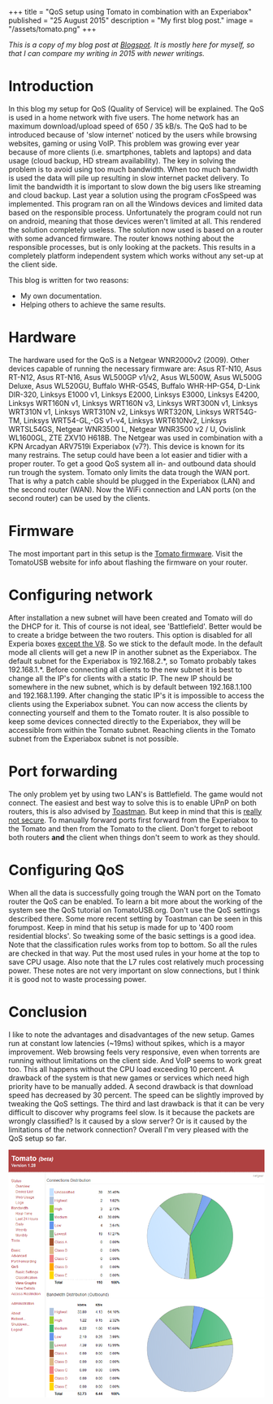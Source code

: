 +++
title = "QoS setup using Tomato in combination with an Experiabox"
published = "25 August 2015"
description = "My first blog post."
image = "/assets/tomato.png"
+++

*This is a copy of my blog post at [Blogspot](https://rikhui.blogspot.com/2015/08/qossetuptomato.html).
It is mostly here for myself, so that I can compare my writing in 2015 with newer writings.*

# Introduction

In this blog my setup for QoS (Quality of Service) will be explained. 
The QoS is used in a home network with five users. 
The home network has an maximum download/upload speed of 650 / 35 kB/s. 
The QoS had to be introduced because of 'slow internet' noticed by the users while browsing websites, gaming or using VoIP. 
This problem was growing ever year because of more clients (i.e. smartphones, tablets and laptops) and data usage (cloud backup, HD stream availability). 
The key in solving the problem is to avoid using too much bandwidth. 
When too much bandwidth is used the data will pile up resulting in slow internet packet delivery. 
To limit the bandwidth it is important to slow down the big users like streaming and cloud backup. 
Last year a solution using the program cFosSpeed was implemented. 
This program ran on all the Windows devices and limited data based on the responsible process. 
Unfortunately the program could not run on android, meaning that those devices weren't limited at all. 
This rendered the solution completely useless. 
The solution now used is based on a router with some advanced firmware. 
The router knows nothing about the responsible processes, but is only looking at the packets. 
This results in a completely platform independent system which works without any set-up at the client side. 

This blog is written for two reasons:

- My own documentation.
- Helping others to achieve the same results.

# Hardware
The hardware used for the QoS is a Netgear WNR2000v2 (2009). Other devices capable of running the necessary firmware are:
Asus RT-N10, Asus RT-N12, Asus RT-N16, Asus WL500GP v1/v2, Asus WL500W, Asus WL500G Deluxe, Asus WL520GU, Buffalo WHR-G54S, Buffalo WHR-HP-G54, D-Link DIR-320, Linksys E1000 v1, Linksys E2000, Linksys E3000, Linksys E4200, Linksys WRT160N v1, Linksys WRT160N v3, Linksys WRT300N v1, Linksys WRT310N v1, Linksys WRT310N v2, Linksys WRT320N, Linksys WRT54G-TM, Linksys WRT54-GL,-GS v1-v4, Linksys WRT610Nv2, Linksys WRTSL54GS, Netgear WNR3500 L, Netgear WNR3500 v2 / U, Ovislink WL1600GL, ZTE ZXV10 H618B.
The Netgear was used in combination with a KPN Arcadyan ARV7519i Experiabox (v7?).
This device is known for its many restrains. The setup could have been a lot easier and tidier with a proper router.
To get a good QoS system all in- and outbound data should run trough the system. Tomato only limits the data trough the WAN port. 
That is why a patch cable should be plugged in the Experiabox (LAN) and the second router (WAN). 
Now the WiFi connection and LAN ports (on the second router) can be used by the clients. 

# Firmware
The most important part in this setup is the [Tomato firmware](http://tomatousb.org/). Visit the TomatoUSB website for info about flashing the firmware on your router. 

# Configuring network
After installation a new subnet will have been created and Tomato will do the DHCP for it. 
This of course is not ideal, see 'Battlefield'. 
Better would be to create a bridge between the two routers. This option is disabled for all Experia boxes [except the V8](https://gathering.tweakers.net/forum/list_messages/1610316). 
So we stick to the default mode. 
In the default mode all clients will get a new IP in another subnet as the Experiabox. 
The default subnet for the Experiabox is 192.168.2.\*, so Tomato probably takes 192.168.1.\*. 
Before connecting all clients to the new subnet it is best to change all the IP's for clients with a static IP. 
The new IP should be somewhere in the new subnet, which is by default between 192.168.1.100 and 192.168.1.199. 
After changing the static IP's it is impossible to access the clients using the Experiabox subnet. 
You can now access the clients by connecting yourself and them to the Tomato router. 
It is also possible to keep some devices connected directly to the Experiabox, they will be accessible from within the Tomato subnet. 
Reaching clients in the Tomato subnet from the Experiabox subnet is not possible.

# Port forwarding
The only problem yet by using two LAN's is Battlefield. 
The game would not connect. 
The easiest and best way to solve this is to enable UPnP on both routers, this is also advised by [Toastman](http://www.linksysinfo.org/index.php?threads/using-qos-tutorial-and-discussion.28349/#post-138449). 
But keep in mind that this is [really not secure](http://security.stackexchange.com/questions/38631/what-are-the-security-implications-of-enabling-upnp-in-my-home-router#38661). 
To manually forward ports first forward from the Experiabox to the Tomato and then from the Tomato to the client.
Don't forget to reboot both routers **and** the client when things don't seem to work as they should.

# Configuring QoS
When all the data is successfully going trough the WAN port on the 
Tomato router the QoS can be enabled. 
To learn a bit more about the working of the system see the QoS tutorial on TomatoUSB.org. 
Don't use the QoS settings described there. 
Some more recent setting by Toastman can be seen in this forumpost.
Keep in mind that his setup is made for up to '400 room residential blocks'. 
So tweaking some of the basic settings is a good idea. 
Note that the classification rules works from top to bottom. 
So all the rules are checked in that way. 
Put the most used rules in your home at the top to save CPU usage. 
Also note that the L7 rules cost relatively much processing power. 
These notes are not very important on slow connections, but I think it is good not to waste processing power.

# Conclusion
I like to note the advantages and disadvantages of the new setup. 
Games run at constant low latencies (~19ms) without spikes, which is a mayor improvement. 
Web browsing feels very responsive, even when torrents are running without limitations on the client side. 
And VoIP seems to work great too. 
This all happens without the CPU load exceeding 10 percent. 
A drawback of the system is that new games or services which need high priority have to be manually added. 
A second drawback is that download speed has decreased by 30 percent. 
The speed can be slightly improved by tweaking the QoS settings. 
The third and last drawback is that it can be very difficult to discover why programs feel slow. 
Is it because the packets are wrongly classified? 
Is it caused by a slow server? 
Or is it caused by the limitations of the network connection?
Overall I'm very pleased with the QoS setup so far.

![Tomato screenshot](/assets/tomato.png)
